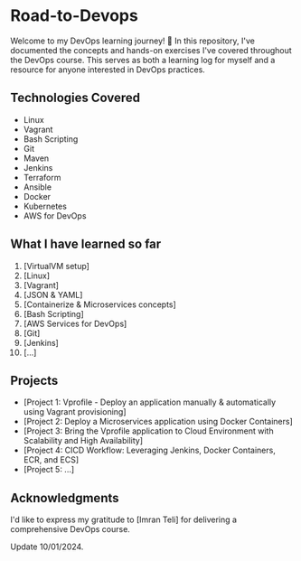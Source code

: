 # Road-to-Devops
Welcome to my DevOps learning journey! 🚀 In this repository, I've documented the concepts and hands-on exercises I've covered throughout the DevOps course. This serves as both a learning log for myself and a resource for anyone interested in DevOps practices.

## Technologies Covered
- Linux
- Vagrant
- Bash Scripting
- Git
- Maven
- Jenkins
- Terraform
- Ansible
- Docker
- Kubernetes
- AWS for DevOps

## What I have learned so far
1. [VirtualVM setup]
2. [Linux]
3. [Vagrant]
4. [JSON & YAML]
5. [Containerize & Microservices concepts]
6. [Bash Scripting]
7. [AWS Services for DevOps]
8. [Git]
9. [Jenkins]
10. [...]

## Projects
- [Project 1: Vprofile - Deploy an application manually & automatically using Vagrant provisioning]
- [Project 2: Deploy a Microservices application using Docker Containers]
- [Project 3: Bring the Vprofile application to Cloud Environment with Scalability and High Availability]
- [Project 4: CICD Workflow: Leveraging Jenkins, Docker Containers, ECR, and ECS]
- [Project 5: ...]
## Acknowledgments
I'd like to express my gratitude to [Imran Teli] for delivering a comprehensive DevOps course.

Update 10/01/2024.
